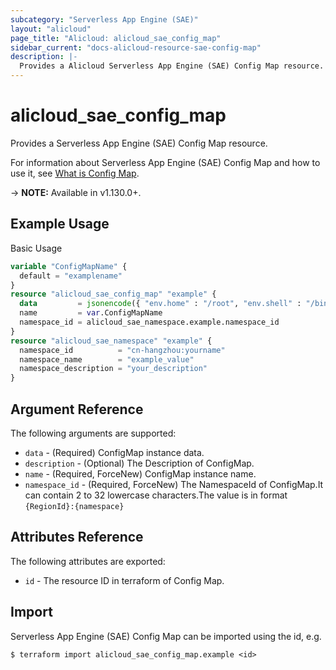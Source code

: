 ```yaml
---
subcategory: "Serverless App Engine (SAE)"
layout: "alicloud"
page_title: "Alicloud: alicloud_sae_config_map"
sidebar_current: "docs-alicloud-resource-sae-config-map"
description: |-
  Provides a Alicloud Serverless App Engine (SAE) Config Map resource.
---
```


# alicloud\_sae\_config\_map

Provides a Serverless App Engine (SAE) Config Map resource.

For information about Serverless App Engine (SAE) Config Map and how to use it, see [What is Config Map](https://help.aliyun.com/document_detail/97792.html).

-> **NOTE:** Available in v1.130.0+.

## Example Usage

Basic Usage

```terraform
variable "ConfigMapName" {
  default = "examplename"
}
resource "alicloud_sae_config_map" "example" {
  data         = jsonencode({ "env.home" : "/root", "env.shell" : "/bin/sh" })
  name         = var.ConfigMapName
  namespace_id = alicloud_sae_namespace.example.namespace_id
}
resource "alicloud_sae_namespace" "example" {
  namespace_id          = "cn-hangzhou:yourname"
  namespace_name        = "example_value"
  namespace_description = "your_description"
}

```

## Argument Reference

The following arguments are supported:

* `data` - (Required) ConfigMap instance data.
* `description` - (Optional) The Description of ConfigMap.
* `name` - (Required, ForceNew) ConfigMap instance name.
* `namespace_id` - (Required, ForceNew) The NamespaceId of ConfigMap.It can contain 2 to 32 lowercase characters.The value is in format `{RegionId}:{namespace}`

## Attributes Reference

The following attributes are exported:

* `id` - The resource ID in terraform of Config Map.

## Import

Serverless App Engine (SAE) Config Map can be imported using the id, e.g.

```shell
$ terraform import alicloud_sae_config_map.example <id>
```
